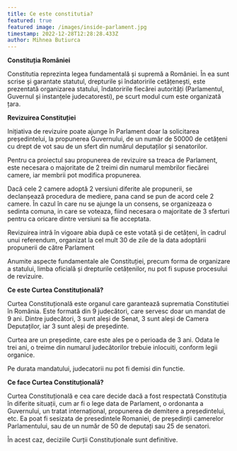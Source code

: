 ```yaml
---
title: Ce este constitutia?
featured: true
featured image: /images/inside-parlament.jpg
timestamp: 2022-12-28T12:28:28.433Z
author: Mihnea Butiurca
---
```

**Constituția României**



Constitutia reprezinta legea fundamentală și supremă a României. În ea sunt scrise și garantate statutul, drepturile și îndatoririle cetățenești, este prezentată organizarea statului, îndatoririle fiecărei autorități (Parlamentul, Guvernul și instanțele judecatoresti), pe scurt modul cum este organizată țara. 



**Revizuirea Constituției**



Inițiativa de revizuire poate ajunge în Parlament doar la solicitarea președintelui, la propunerea Guvernului, de un număr de 50000 de cetățeni cu drept de vot sau de un sfert din numărul deputaților și senatorilor.

Pentru ca proiectul sau propunerea de revizuire sa treaca de Parlament, este necesara o majoritate de 2 treimi din numarul membrilor fiecărei camere, iar membrii pot modifica propunerea.

Dacă cele 2 camere adoptă 2 versiuni diferite ale propunerii, se declanșează procedura de mediere, pana cand se pun de acord cele 2 camere. În cazul în care nu se ajunge la un consens, se organizeaza o sedinta comuna, in care se voteaza, fiind necesara o majoritate de 3 sferturi pentru ca oricare dintre versiuni sa fie acceptata.

Revizuirea intră în vigoare abia după ce este votată și de cetățeni, în cadrul unui referendum, organizat la cel mult 30 de zile de la data adoptării propunerii de către Parlament

Anumite aspecte fundamentale ale Constituției, precum forma de organizare a statului, limba oficială și drepturile cetățenilor, nu pot fi supuse procesului de revizuire.



**Ce este Curtea Constituțională?**



Curtea Constituțională este organul care garantează suprematia Constitutiei în România. Este formată din 9 judecători, care servesc doar un mandat de 9 ani. Dintre judecători, 3 sunt aleși de Senat, 3 sunt aleși de Camera Deputaților, iar 3 sunt aleși de președinte.

Curtea are un președinte, care este ales pe o perioada de 3 ani. Odata le trei ani, o treime din numarul judecătorilor trebuie inlocuiti, conform legii organice.

Pe durata mandatului, judecatorii nu pot fi demisi din functie.



**Ce face Curtea Constituțională?**



Curtea Constituțională e cea care decide dacă a fost respectată Constituția în diferite situații, cum ar fi o lege data de Parlament, o ordonanta a Guvernului, un tratat internațional, propunerea de demitere a președintelui, etc. Ea poat fi sesizata de presedintele Romaniei, de președinții camerelor Parlamentului, sau de un număr de 50 de deputați sau 25 de senatori.

În acest caz, deciziile Curții Constituționale sunt definitive.